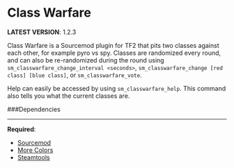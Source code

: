 Class Warfare
=============
**LATEST VERSION**: 1.2.3

Class Warfare is a Sourcemod plugin for TF2 that pits two classes against each other, for example pyro vs spy.
Classes are randomized every round, and can also be re-randomized during the round using `sm_classwarfare_change_interval <seconds>`, `sm_classwarfare_change [red class] [blue class]`, or `sm_classwarfare_vote`.

Help can easily be accessed by using `sm_classwarfare_help`.  This command also tells you what the current classes are.

###Dependencies
***
**Required**:
* [Sourcemod](http://www.sourcemod.net/downloads.php)
* [More Colors](http://forums.alliedmods.net/showthread.php?t=185016)
* [Steamtools](https://forums.alliedmods.net/showthread.php?t=236206)